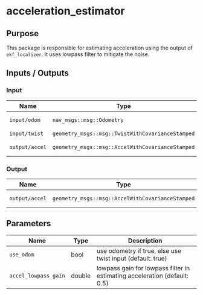 # acceleration_estimator

## Purpose
This package is responsible for estimating acceleration using the output of `ekf_localizer`. It uses lowpass filter to mitigate the noise.

## Inputs / Outputs

### Input

| Name           | Type                                             | Description           |
| -------------- | ------------------------------------------------ | --------------------- |
| `input/odom`   | `nav_msgs::msg::Odometry`                        | localization odometry |
| `input/twist`  | `geometry_msgs::msg::TwistWithCovarianceStamped` | twist                 |
| `output/accel` | `geometry_msgs::msg::AccelWithCovarianceStamped` | estimated acceleration|


### Output

| Name           | Type                                             | Description            |
| -------------- | ------------------------------------------------ | ---------------------- |
| `output/accel` | `geometry_msgs::msg::AccelWithCovarianceStamped` | estimated acceleration |

## Parameters

| Name                 | Type   | Description                                                               |
| -------------------- | ------ | ------------------------------------------------------------------------- |
| `use_odom`           | bool   | use odometry if true, else use twist input (default: true)                |
| `accel_lowpass_gain` | double | lowpass gain for lowpass filter in estimating acceleration (default: 0.5) |
